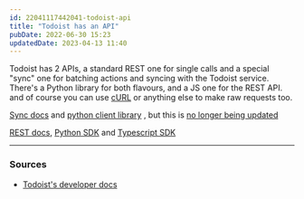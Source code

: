 ```yaml
---
id: 22041117442041-todoist-api
title: "Todoist has an API"
pubDate: 2022-06-30 15:23
updatedDate: 2023-04-13 11:40
---
```


Todoist has 2 APIs, a standard REST one for single calls and a special "sync" one for batching actions and syncing with the Todoist service. There's a Python library for both flavours, and a JS one for the REST API. and of course you can use [cURL](https://en.wikipedia.org/wiki/CURL) or anything else to make raw requests too.

[Sync docs](https://developer.todoist.com/sync/v8/#overview) and [python client library](https://pypi.org/project/todoist-python/) , but this is [no longer being updated](https://github.com/Doist/todoist-python)

[REST docs](https://developer.todoist.com/rest/v1/#overview), [Python SDK](https://pypi.org/project/todoist-api-python/) and [Typescript SDK](https://www.npmjs.com/package/@doist/todoist-api-typescript)

---

### Sources

- [Todoist's developer docs](https://developer.todoist.com/)
